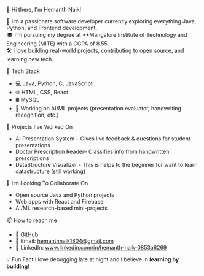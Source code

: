 👋 Hi there, I'm Hemanth Naik! 

🚀 I’m a passionate software developer currently exploring everything Java, Python, and Frontend development.  
🎓 I'm pursuing my degree at **Mangalore Institute of Technology and Engineering (MITE) with a CGPA of 8.55.  
🛠️ I love building real-world projects, contributing to open source, and learning new tech.

🧰 Tech Stack
- 💻 Java, Python, C, JavaScript
- 🌐 HTML, CSS, React
- 🛢️ MySQL
- 🧠 Working on AI/ML projects (presentation evaluator, handwriting recognition, etc.)

🔭 Projects I’ve Worked On
- AI Presentation System – Gives live feedback & questions for student presentations  
- Doctor Prescription Reader– Classifies info from handwritten prescriptions  
- DataStructure Visualizer - This is helps to the beginner for want to learn datastructure (still working)

 🤝 I’m Looking To Collaborate On
- Open source Java and Python projects  
- Web apps with React and Firebase  
- AI/ML research-based mini-projects

📫 How to reach me
- 🔗 [GitHub](https://github.com/Hemanth1804)
- 📧 Email: hemanthnaik1804@gmail.com  
- 💼 LinkedIn: www.linkedin.com/in/hemanth-naik-0853a6269

💡 Fun Fact
I love debugging late at night and I believe in **learning by building**!

